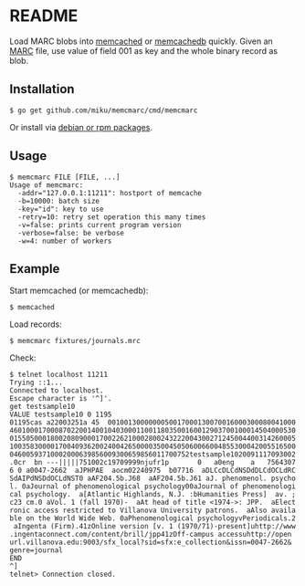 README
======

Load MARC blobs into [memcached](http://memcached.org/) or
[memcachedb](http://memcachedb.org/) quickly. Given an
[MARC](http://www.loc.gov/marc/bibliographic/) file,
use value of field 001 as key and the whole binary record as blob.

Installation
------------

    $ go get github.com/miku/memcmarc/cmd/memcmarc

Or install via [debian or rpm packages](https://github.com/miku/memcmarc/releases).

Usage
-----

    $ memcmarc FILE [FILE, ...]
    Usage of memcmarc:
      -addr="127.0.0.1:11211": hostport of memcache
      -b=10000: batch size
      -key="id": key to use
      -retry=10: retry set operation this many times
      -v=false: prints current program version
      -verbose=false: be verbose
      -w=4: number of workers

Example
-------

Start memcached (or memcachedb):

    $ memcached

Load records:

    $ memcmarc fixtures/journals.mrc

Check:

    $ telnet localhost 11211
    Trying ::1...
    Connected to localhost.
    Escape character is '^]'.
    get testsample10
    VALUE testsample10 0 1195
    01195cas a22003251a 45  0010013000000050017000130070016000300080041000
    4601000170008702200140010403000110011803500160012903700100014504000530
    0155050001800208090001700226210002800243222004300271245004400314260005
    1003583000017004093620024004265000035004505060066004855300042005516500
    04600593710002000639856009300659856011700752testsample1020091117093002
    .0cr  bn ---|||||751002c19709999njufr1p       0   a0eng    a   7564307
    6 0 a0047-2662  aJPHPAE  aocm02240975  b07716  aDLCcDLCdNSDdDLCdOCLdRC
    SdAIPdNSDdOCLdNST0 aAF204.5b.J68  aAF204.5b.J61 aJ. phenomenol. psycho
    l. 0aJournal of phenomenological psychology00aJournal of phenomenologi
    cal psychology.  a[Atlantic Highlands, N.J. :bHumanities Press]  av. ;
    c23 cm.0 aVol. 1 (fall 1970)-  aAt head of title <1974->: JPP.  aElect
    ronic access restricted to Villanova University patrons.  aAlso availa
    ble on the World Wide Web. 0aPhenomenological psychologyvPeriodicals.2
     aIngenta (Firm).41zOnline version [v. 1 (1970/71)-present]uhttp://www
    .ingentaconnect.com/content/brill/jpp41zOff-campus accessuhttp://open
    url.villanova.edu:9003/sfx_local?sid=sfx:e_collection&issn=0047-2662&
    genre=journal
    END
    ^]
    telnet> Connection closed.
